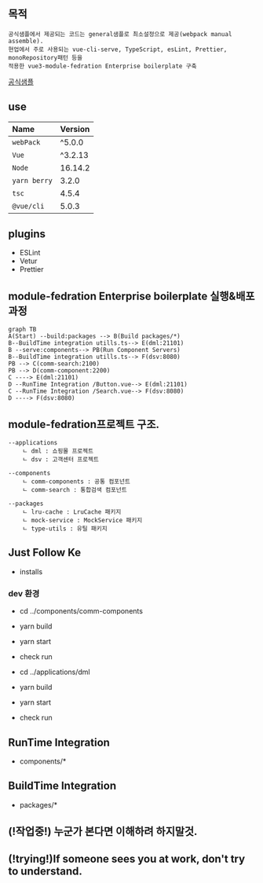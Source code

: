 
## 목적
```
공식샘플에서 제공되는 코드는 general샘플로 최소설정으로 제공(webpack manual assemble).
현업에서 주로 사용되는 vue-cli-serve, TypeScript, esLint, Prettier, monoRepository패턴 등을
적용한 vue3-module-fedration Enterprise boilerplate 구축
```
[공식샘플](https://github.com/module-federation/module-federation-examples)



## use
Name         | Version    |
:------      | :------    |
`webPack`    | ^5.0.0     | 
`Vue`        | ^3.2.13    | 
`Node`       | 16.14.2    |   
`yarn berry` | 3.2.0      |  
`tsc`        | 4.5.4      |
`@vue/cli`   | 5.0.3      |

## plugins
- ESLint
- Vetur
- Prettier


## module-fedration Enterprise boilerplate 실행&배포과정
```mermaid
graph TB
A(Start) --build:packages --> B(Build packages/*) 
B--BuildTime integration utills.ts--> E(dml:21101)
B --serve:components--> PB(Run Component Servers)
B--BuildTime integration utills.ts--> F(dsv:8080)
PB --> C(comm-search:2100) 
PB --> D(comm-component:2200) 
C ----> E(dml:21101)
D --RunTime Integration /Button.vue--> E(dml:21101)
C --RunTime Integration /Search.vue--> F(dsv:8080)
D ----> F(dsv:8080)
```


 ## module-fedration프로젝트 구조.
~~~
--applications
    ㄴ dml : 쇼핑몰 프로젝트
    ㄴ dsv : 고객센터 프로젝트

--components
    ㄴ comm-components : 공통 컴포넌트
    ㄴ comm-search : 통합검색 컴포넌트

--packages
    ㄴ lru-cache : LruCache 패키지
    ㄴ mock-service : MockService 패키지
    ㄴ type-utils : 유틸 패키지
~~~


## Just Follow Ke
  - installs
 ### dev 환경
  -  cd ../components/comm-components
  - yarn build
  - yarn start
  - check run 

  -  cd ../applications/dml 
  - yarn build
  - yarn start 
  - check run 



## RunTime Integration
 - components/*

## BuildTime Integration
 - packages/*







## (!작업중!) 누군가 본다면 이해하려 하지말것.
## (!trying!)If someone sees you at work, don't try to understand.

